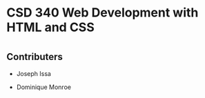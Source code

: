 # <H1> CSD 340 Web Development with HTML and CSS


# <H2> Contributers

- Joseph Issa


- Dominique Monroe

